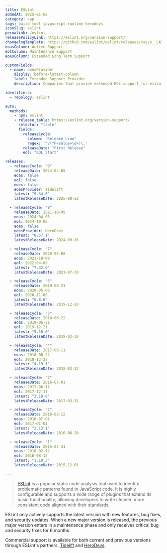 ```yaml
---
title: ESLint
addedAt: 2025-01-02
category: app
tags: build-tool javascript-runtime herodevs
iconSlug: eslint
permalink: /eslint
releasePolicyLink: https://eslint.org/version-support/
changelogTemplate: https://github.com/eslint/eslint/releases/tag/v__LATEST__
eoasColumn: Active Support
eolColumn: Maintenance Support
eoesColumn: Extended Long Term Support

customFields:
  - name: eoesProvider
    display: before-latest-column
    label: Extended Support Provider
    description: Companies that provide extended EOL support for eslint.

identifiers:
  - repology: eslint

auto:
  methods:
    - npm: eslint
    - release_table: https://eslint.org/version-support/
      selector: "table"
      fields:
        releaseCycle:
          column: "Release Line"
          regex: '^v(?P<value>\d+)\.'
        releaseDate: "First Release"
        eol: "EOL Start"

releases:
  - releaseCycle: "9"
    releaseDate: 2024-04-05
    eoas: false
    eol: false
    eoes: false
    eoesProvider: Tidelift
    latest: "9.34.0"
    latestReleaseDate: 2025-08-22

  - releaseCycle: "8"
    releaseDate: 2021-10-09
    eoas: 2024-04-05
    eol: 2024-10-05
    eoes: false
    eoesProvider: HeroDevs
    latest: "8.57.1"
    latestReleaseDate: 2024-09-16

  - releaseCycle: "7"
    releaseDate: 2020-05-08
    eoas: 2021-10-09
    eol: 2022-04-09
    latest: "7.32.0"
    latestReleaseDate: 2021-07-30

  - releaseCycle: "6"
    releaseDate: 2019-06-21
    eoas: 2020-05-08
    eol: 2020-11-08
    latest: "6.8.0"
    latestReleaseDate: 2019-12-20

  - releaseCycle: "5"
    releaseDate: 2018-06-22
    eoas: 2019-06-21
    eol: 2019-12-21
    latest: "5.16.0"
    latestReleaseDate: 2019-03-30

  - releaseCycle: "4"
    releaseDate: 2017-06-11
    eoas: 2018-06-22
    eol: 2018-12-22
    latest: "4.19.1"
    latestReleaseDate: 2018-03-22

  - releaseCycle: "3"
    releaseDate: 2016-07-01
    eoas: 2017-06-11
    eol: 2017-12-11
    latest: "3.19.0"
    latestReleaseDate: 2017-03-31

  - releaseCycle: "2"
    releaseDate: 2016-02-12
    eoas: 2016-07-01
    eol: 2017-01-01
    latest: "2.13.1"
    latestReleaseDate: 2016-06-20

  - releaseCycle: "1"
    releaseDate: 2015-07-31
    eoas: 2016-02-12
    eol: 2016-08-12
    latest: "1.10.3"
    latestReleaseDate: 2015-12-01

---
```


> [ESLint](https://eslint.org/) is a popular static code analysis tool used to identify problematic patterns found in
> JavaScript code. It is highly configurable and supports a wide range of plugins that extend its basic functionality,
> allowing developers to write cleaner, more consistent code aligned with their standards.

ESLint only actively supports the latest version with new features, bug fixes, and security updates. When a new major
version is released, the previous major version enters in a maintenance phase and only receives critical bug and
security fixes for 6 months.

Commercial support is available for both current and previous versions through ESLint's partners, [Tidelift](https://tidelift.com/funding/github/npm/eslint)
and [HeroDevs](https://www.herodevs.com/support/eslint-nes).

